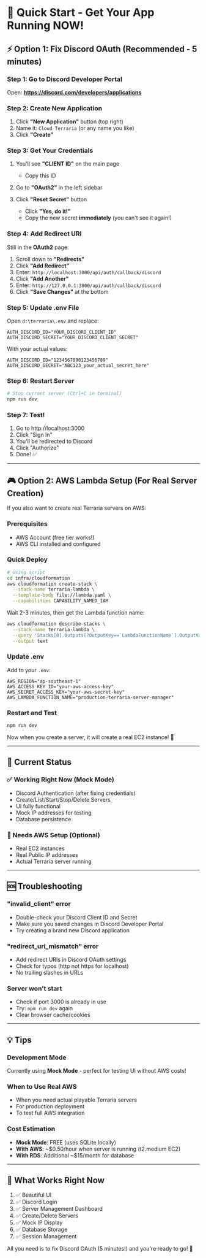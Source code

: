 # 🚀 Quick Start - Get Your App Running NOW!

## ⚡ Option 1: Fix Discord OAuth (Recommended - 5 minutes)

### Step 1: Go to Discord Developer Portal
Open: **https://discord.com/developers/applications**

### Step 2: Create New Application
1. Click **"New Application"** button (top right)
2. Name it: `Cloud Terraria` (or any name you like)
3. Click **"Create"**

### Step 3: Get Your Credentials
1. You'll see **"CLIENT ID"** on the main page
   - Copy this ID

2. Go to **"OAuth2"** in the left sidebar
3. Click **"Reset Secret"** button
   - Click **"Yes, do it!"**
   - Copy the new secret **immediately** (you can't see it again!)

### Step 4: Add Redirect URI
Still in the **OAuth2** page:

1. Scroll down to **"Redirects"**
2. Click **"Add Redirect"**
3. Enter: `http://localhost:3000/api/auth/callback/discord`
4. Click **"Add Another"**
5. Enter: `http://127.0.0.1:3000/api/auth/callback/discord`
6. Click **"Save Changes"** at the bottom

### Step 5: Update .env File

Open `d:\terraria\.env` and replace:

```env
AUTH_DISCORD_ID="YOUR_DISCORD_CLIENT_ID"
AUTH_DISCORD_SECRET="YOUR_DISCORD_CLIENT_SECRET"
```

With your actual values:

```env
AUTH_DISCORD_ID="1234567890123456789"
AUTH_DISCORD_SECRET="ABC123_your_actual_secret_here"
```

### Step 6: Restart Server

```bash
# Stop current server (Ctrl+C in terminal)
npm run dev
```

### Step 7: Test!
1. Go to http://localhost:3000
2. Click "Sign In"
3. You'll be redirected to Discord
4. Click "Authorize"
5. Done! ✅

---

## 🎮 Option 2: AWS Lambda Setup (For Real Server Creation)

If you also want to create real Terraria servers on AWS:

### Prerequisites
- AWS Account (free tier works!)
- AWS CLI installed and configured

### Quick Deploy

```bash
# Using script
cd infra/cloudformation
aws cloudformation create-stack \
  --stack-name terraria-lambda \
  --template-body file://lambda.yaml \
  --capabilities CAPABILITY_NAMED_IAM
```

Wait 2-3 minutes, then get the Lambda function name:

```bash
aws cloudformation describe-stacks \
  --stack-name terraria-lambda \
  --query 'Stacks[0].Outputs[?OutputKey==`LambdaFunctionName`].OutputValue' \
  --output text
```

### Update .env

Add to your `.env`:

```env
AWS_REGION="ap-southeast-1"
AWS_ACCESS_KEY_ID="your-aws-access-key"
AWS_SECRET_ACCESS_KEY="your-aws-secret-key"
AWS_LAMBDA_FUNCTION_NAME="production-terraria-server-manager"
```

### Restart and Test

```bash
npm run dev
```

Now when you create a server, it will create a real EC2 instance! 🎉

---

## 📝 Current Status

### ✅ Working Right Now (Mock Mode)
- Discord Authentication (after fixing credentials)
- Create/List/Start/Stop/Delete Servers
- UI fully functional
- Mock IP addresses for testing
- Database persistence

### 🔄 Needs AWS Setup (Optional)
- Real EC2 instances
- Real Public IP addresses
- Actual Terraria server running

---

## 🆘 Troubleshooting

### "invalid_client" error
- Double-check your Discord Client ID and Secret
- Make sure you saved changes in Discord Developer Portal
- Try creating a brand new Discord application

### "redirect_uri_mismatch" error  
- Add redirect URIs in Discord OAuth settings
- Check for typos (http not https for localhost)
- No trailing slashes in URLs

### Server won't start
- Check if port 3000 is already in use
- Try: `npm run dev` again
- Clear browser cache/cookies

---

## 💡 Tips

### Development Mode
Currently using **Mock Mode** - perfect for testing UI without AWS costs!

### When to Use Real AWS
- When you need actual playable Terraria servers
- For production deployment
- To test full AWS integration

### Cost Estimation
- **Mock Mode**: FREE (uses SQLite locally)
- **With AWS**: ~$0.50/hour when server is running (t2.medium EC2)
- **With RDS**: Additional ~$15/month for database

---

## 🎯 What Works Right Now

1. ✅ Beautiful UI
2. ✅ Discord Login
3. ✅ Server Management Dashboard
4. ✅ Create/Delete Servers
5. ✅ Mock IP Display
6. ✅ Database Storage
7. ✅ Session Management

All you need is to fix Discord OAuth (5 minutes!) and you're ready to go! 🚀
